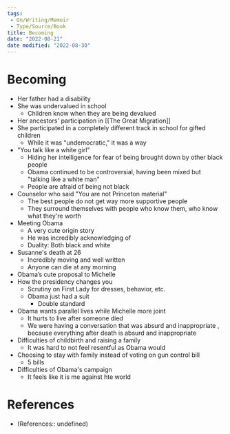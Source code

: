 ```yaml
---
tags:
 - On/Writing/Memoir
 - Type/Source/Book
title: Becoming
date: "2022-08-21"
date modified: "2022-08-30"
---
```


# Becoming
- Her father had a disability
- She was undervalued in school
	- Children know when they are being devalued
- Her ancestors' participation in [[The Great Migration]]
- She participated in a completely different track in school for gifted children
	- While it was "undemocratic," it was a way
- "You talk like a white girl"
	- Hiding her intelligence for fear of being brought down by other black people
	- Obama continued to be controversial, having been mixed but "talking like a white man"
	- People are afraid of being not black
- Counselor who said "You are not Princeton material"
	- The best people do not get way more supportive people
	- They surround themselves with people who know them, who know what they're worth
- Meeting Obama
	- A very cute origin story
	- He was incredibly acknowledging of
	- Duality: Both black and white
- Susanne's death at 26
	- Incredibly moving and well written
	- Anyone can die at any morning
- Obama’s cute proposal to Michelle
- How the presidency changes you
	- Scrutiny on First Lady for dresses, behavior, etc.
	- Obama just had a suit
		- Double standard
- Obama wants parallel lives while Michelle more joint
	- It hurts to live after someone died
	- We were having a conversation that was absurd and inappropriate , because everything after death is absurd and inappropriate
- Difficulties of childbirth and raising a family
	- It was hard to not feel resentful as Obama would 
- Choosing to stay with family instead of voting on gun control bill
	- 5 bills
- Difficulties of Obama's campaign
	- It feels like it is me against hte world
# References
- (References:: undefined)
